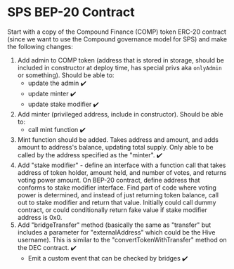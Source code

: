 # SPS BEP-20 Contract

Start with a copy of the Compound Finance (COMP) token ERC-20 contract (since we want to use the Compound governance model for SPS) and make the following changes:

1. Add admin to COMP token (address that is stored in storage, should be included in constructor at deploy time, has special privs aka `onlyAdmin` or something). Should be able to:
    - update the admin ✔️
    - update minter ✔️
    - update stake modifier ✔️
2. Add minter (privileged address, include in constructor). Should be able to:
    - call mint function ✔️
3. Mint function should be added. Takes address and amount, and adds amount to address's balance, updating total supply. Only able to be called by the address specified as the "minter". ✔️
4. Add "stake modifier" - define an interface with a function call that takes address of token holder, amount held, and number of votes, and returns voting power amount. On BEP-20 contract, define address that conforms to stake modifier interface. Find part of code where voting power is determined, and instead of just returning token balance, call out to stake modifier and return that value. Initially could call dummy contract, or could conditionally return fake value if stake modifier address is 0x0.
5. Add "bridgeTransfer" method (basically the same as "transfer" but includes a parameter for "externalAddress" which could be the Hive username). This is similar to the "convertTokenWithTransfer" method on the DEC contract. ✔️
    - Emit a custom event that can be checked by bridges ✔️
